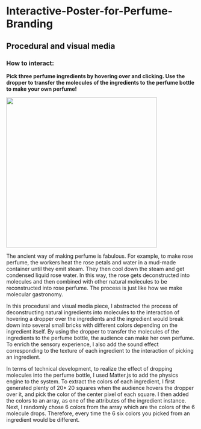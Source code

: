 # Interactive-Poster-for-Perfume-Branding
## Procedural and visual media

### How to interact:

**Pick three perfume ingredients by hovering over and clicking. Use the dropper to transfer the molecules of the ingredients to the perfume bottle to make your own perfume!**


<img src="https://user-images.githubusercontent.com/32614665/224184748-7ada9b2d-6f98-4d64-b124-d1b5d7c3d020.png" width="400">


The ancient way of making perfume is fabulous. For example, to make rose perfume, the workers heat the rose petals and water in a mud-made container until they emit steam. They then cool down the steam and get condensed liquid rose water. In this way, the rose gets deconstructed into molecules and then combined with other natural molecules to be reconstructed into rose perfume. The process is just like how we make molecular gastronomy.

In this procedural and visual media piece, I abstracted the process of deconstructing natural ingredients into molecules to the interaction of hovering a dropper over the ingredients and the ingredient would break down into several small bricks with different colors depending on the ingredient itself. By using the dropper to transfer the molecules of the ingredients to the perfume bottle, the audience can make her own perfume. To enrich the sensory experience, I also add the sound effect corresponding to the texture of each ingredient to the interaction of picking an ingredient.

In terms of technical development, to realize the effect of dropping molecules into the perfume bottle, I used Matter.js to add the physics engine to the system. To extract the colors of each ingredient, I first generated plenty of 20* 20 squares when the audience hovers the dropper over it, and pick the color of the center pixel of each square. I then added the colors to an array, as one of the attributes of the ingredient instance. Next, I randomly chose 6 colors from the array which are the colors of the 6 molecule drops. Therefore, every time the 6 six colors you picked from an ingredient would be different.
